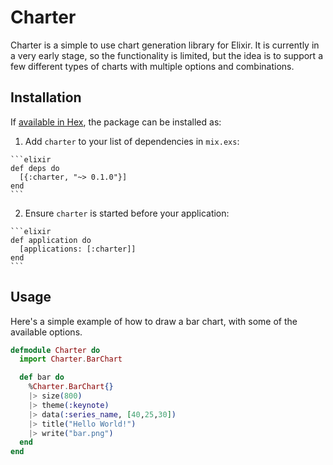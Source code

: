 # Charter

Charter is a simple to use chart generation library for Elixir. It is currently in a very early stage, so the functionality is limited, but the idea is to support a few different types of charts with multiple options and combinations.

## Installation

If [available in Hex](https://hex.pm/docs/publish), the package can be installed as:

  1. Add `charter` to your list of dependencies in `mix.exs`:

    ```elixir
    def deps do
      [{:charter, "~> 0.1.0"}]
    end
    ```

  2. Ensure `charter` is started before your application:

    ```elixir
    def application do
      [applications: [:charter]]
    end
    ```

## Usage

Here's a simple example of how to draw a bar chart, with some of the available options. 

```elixir
defmodule Charter do
  import Charter.BarChart

  def bar do
    %Charter.BarChart{}
    |> size(800)
    |> theme(:keynote)
    |> data(:series_name, [40,25,30])
    |> title("Hello World!")
    |> write("bar.png")
  end
end
```
